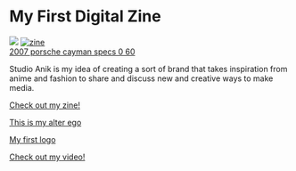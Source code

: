 
<html>
<body>
<h1> <b>My First Digital Zine</b> </h1>
    <img src="https://ibb.co/ygDZ8y1">
    <a href="https://ibb.co/ygDZ8y1"><img src="https://i.ibb.co/L9McCtW/zine.jpg" alt="zine" border="0"></a><br /><a target='_blank' href='https://statewideinventory.org/porsche-0-60-times'>2007 porsche cayman specs 0 60</a><br />
    <p>Studio Anik is my idea of creating a sort of brand that takes inspiration from anime and fashion to share and discuss new and creative ways to make media.</p>
    
   
   <p><a href="https://issuu.com/anik94/docs/studio_anik_zine">Check out my zine!</a></p>
   <p><a href="https://issuu.com/anik94/docs/studio_anik_zine">This is my alter ego</a></p>
   <p><a href="https://issuu.com/anik94/docs/studio_anik_zine">My first logo</a></p>
   <p><a href="https://www.youtube.com/watch?v=dHFNYpAntnQ&feature=youtu.be">Check out my video!</a></p>
        
    
    
    
    
    
  
    
  </body>







 </html>
